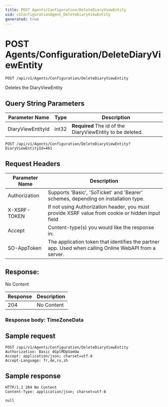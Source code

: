 ```yaml
---
title: POST Agents/Configuration/DeleteDiaryViewEntity
uid: v1ConfigurationAgent_DeleteDiaryViewEntity
generated: true
---
```


# POST Agents/Configuration/DeleteDiaryViewEntity

```http
POST /api/v1/Agents/Configuration/DeleteDiaryViewEntity
```

Deletes the DiaryViewEntity







## Query String Parameters

| Parameter Name | Type |  Description |
|----------------|------|--------------|
| DiaryViewEntityId | int32 | **Required** The id of the DiaryViewEntity to be deleted. |

```http
POST /api/v1/Agents/Configuration/DeleteDiaryViewEntity?DiaryViewEntityId=461
```


## Request Headers

| Parameter Name | Description |
|----------------|-------------|
| Authorization  | Supports 'Basic', 'SoTicket' and 'Bearer' schemes, depending on installation type. |
| X-XSRF-TOKEN   | If not using Authorization header, you must provide XSRF value from cookie or hidden input field |
| Accept         | Content-type(s) you would like the response in:  |
| SO-AppToken | The application token that identifies the partner app. Used when calling Online WebAPI from a server. |


## Response:

No Content

| Response | Description |
|----------------|-------------|
| 204 | No Content |

### Response body: TimeZoneData


## Sample request

```http!
POST /api/v1/Agents/Configuration/DeleteDiaryViewEntity
Authorization: Basic dGplMDpUamUw
Accept: application/json; charset=utf-8
Accept-Language: fr,de,ru,zh
```

## Sample response

```http_
HTTP/1.1 204 No Content
Content-Type: application/json; charset=utf-8

null
```